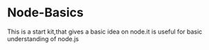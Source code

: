 # Node-Basics
This is a start kit,that gives a basic idea on node.it is useful for basic understanding of node.js

